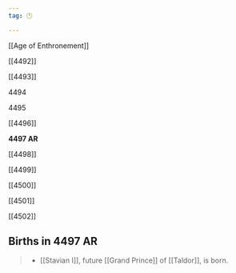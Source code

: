 ```yaml
---
tag: 🕛

---
```

[[Age of Enthronement]]


[[4492]]

[[4493]]

4494

4495

[[4496]]

**4497 AR**

[[4498]]

[[4499]]

[[4500]]

[[4501]]

[[4502]]



## Births in 4497 AR

>  - [[Stavian I]], future [[Grand Prince]] of [[Taldor]], is born.






